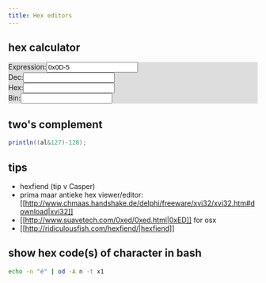 ```yaml
---
title: Hex editors
---
```


## hex calculator
<div class="row" style='background:#ddd'>
  <div class="col-3"><label for='dec'>Expression:</label><input name='expr' id='expr' type="text" value="0x0D-5" onchange="dec.value=eval(this.value); hex.value='0x'+eval(this.value).toString(16);bin.value='0b'+eval(this.value).toString(2).padStart(8, 0));"></div>  
  <div class="col-3"><label for='dec'>Dec:</label><input name='dec' id='dec' type="text" value=""></div>
  <div class="col-3"><label for='dec'>Hex:</label><input name='hex' id='hex' type="text" value=""></div>
  <div class="col-3"><label for='dec'>Bin:</label><input name='bin' id='bin' type="text" value=""></div>
</div>

## two's complement
```java
println((al&127)-128);
```

## tips
* hexfiend (tip v Casper)
* prima maar antieke hex viewer/editor: [[http://www.chmaas.handshake.de/delphi/freeware/xvi32/xvi32.htm#download|xvi32]]
* [[http://www.suavetech.com/0xed/0xed.html|0xED]] for osx 
* [[http://ridiculousfish.com/hexfiend/|hexfiend]]

## show hex code(s) of character in bash
```bash
echo -n "é" | od -A n -t x1
```
